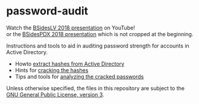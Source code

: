 # password-audit

Watch the [BSidesLV 2018 presentation](https://www.youtube.com/watch?v=DJ3l6ByvP2I) on YouTube!  
or the [BSidesPDX 2018 presentation](https://www.youtube.com/watch?v=S6Fs0s23DqQ) which is not cropped at the beginning.

Instructions and tools to aid in auditing password strength for accounts in Active Directory.
- Howto [extract hashes from Active Directory](doc/extract-hashes.md)
- Hints for [cracking the hashes](doc/crack-hashes.md)
- Tips and tools for [analyzing the cracked passwords](doc/analyze-passwords.md)

Unless otherwise specified, the files in this repository are subject to the [GNU General Public License, version 3](LICENSE).
